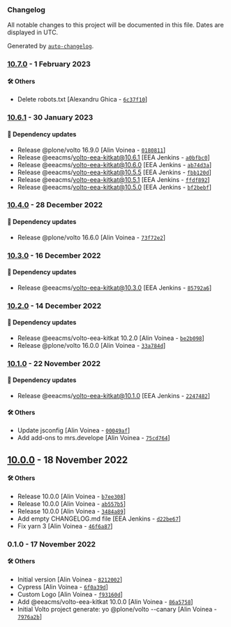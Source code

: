### Changelog

All notable changes to this project will be documented in this file. Dates are displayed in UTC.

Generated by [`auto-changelog`](https://github.com/CookPete/auto-changelog).

### [10.7.0](https://github.com/eea/demo-kitkat-frontend/compare/10.6.1...10.7.0) - 1 February 2023

#### :hammer_and_wrench: Others

- Delete robots.txt [Alexandru Ghica - [`6c37f10`](https://github.com/eea/demo-kitkat-frontend/commit/6c37f101f2292e9aa7e7fc62f64443144dad95da)]
### [10.6.1](https://github.com/eea/demo-kitkat-frontend/compare/10.4.0...10.6.1) - 30 January 2023

#### :rocket: Dependency updates

- Release @plone/volto 16.9.0 [Alin Voinea - [`0180811`](https://github.com/eea/demo-kitkat-frontend/commit/0180811246efc4b49178327e9b9919b1a6705ec8)]
- Release @eeacms/volto-eea-kitkat@10.6.1 [EEA Jenkins - [`a0bfbc0`](https://github.com/eea/demo-kitkat-frontend/commit/a0bfbc0f5af6bf5667781d683527513ff24a6f30)]
- Release @eeacms/volto-eea-kitkat@10.6.0 [EEA Jenkins - [`ab74d3a`](https://github.com/eea/demo-kitkat-frontend/commit/ab74d3afe0a388e9b9f316e4bed0cf1f2d8c7f05)]
- Release @eeacms/volto-eea-kitkat@10.5.5 [EEA Jenkins - [`fbb120d`](https://github.com/eea/demo-kitkat-frontend/commit/fbb120dd2a07025c7dd407768bf1bca217704c13)]
- Release @eeacms/volto-eea-kitkat@10.5.1 [EEA Jenkins - [`ffdf892`](https://github.com/eea/demo-kitkat-frontend/commit/ffdf89296efec1a9724b0bd91cccb14e04112966)]
- Release @eeacms/volto-eea-kitkat@10.5.0 [EEA Jenkins - [`bf2bebf`](https://github.com/eea/demo-kitkat-frontend/commit/bf2bebfadd9b430e5704b99ad501c91eba2bb82b)]

### [10.4.0](https://github.com/eea/demo-kitkat-frontend/compare/10.3.0...10.4.0) - 28 December 2022

#### :rocket: Dependency updates

- Release @plone/volto 16.6.0 [Alin Voinea - [`73f72e2`](https://github.com/eea/demo-kitkat-frontend/commit/73f72e23276e74c20f02a47496f380c4ce09f2c0)]

### [10.3.0](https://github.com/eea/demo-kitkat-frontend/compare/10.2.0...10.3.0) - 16 December 2022

#### :rocket: Dependency updates

- Release @eeacms/volto-eea-kitkat@10.3.0 [EEA Jenkins - [`85792a6`](https://github.com/eea/demo-kitkat-frontend/commit/85792a69719a74731c423f02659ca39914961524)]

### [10.2.0](https://github.com/eea/demo-kitkat-frontend/compare/10.1.0...10.2.0) - 14 December 2022

#### :rocket: Dependency updates

- Release @eeacms/volto-eea-kitkat 10.2.0 [Alin Voinea - [`be2b098`](https://github.com/eea/demo-kitkat-frontend/commit/be2b098f831bba28366db581d46f80690ca6ca46)]
- Release @plone/volto 16.0.0 [Alin Voinea - [`33a784d`](https://github.com/eea/demo-kitkat-frontend/commit/33a784dbe77661e98937019ef7b5cf9b89737dea)]

### [10.1.0](https://github.com/eea/demo-kitkat-frontend/compare/10.0.0...10.1.0) - 22 November 2022

#### :rocket: Dependency updates

- Release @eeacms/volto-eea-kitkat@10.1.0 [EEA Jenkins - [`2247482`](https://github.com/eea/demo-kitkat-frontend/commit/2247482172732321b3d6242cc2a278384ec08eea)]

#### :hammer_and_wrench: Others

- Update jsconfig [Alin Voinea - [`00049af`](https://github.com/eea/demo-kitkat-frontend/commit/00049afda45732eddc232137fbaa3a97e2d314c2)]
- Add add-ons to mrs.develope [Alin Voinea - [`75cd764`](https://github.com/eea/demo-kitkat-frontend/commit/75cd7641e771a046d28418dece13af9ccfc87475)]
## [10.0.0](https://github.com/eea/demo-kitkat-frontend/compare/0.1.0...10.0.0) - 18 November 2022

#### :hammer_and_wrench: Others

- Release 10.0.0 [Alin Voinea - [`b7ee308`](https://github.com/eea/demo-kitkat-frontend/commit/b7ee3084ad281ef8ba9b02bc22f36b7033089c7d)]
- Release 10.0.0 [Alin Voinea - [`ab557b5`](https://github.com/eea/demo-kitkat-frontend/commit/ab557b5edc37278e1465049bbe6a3c7a2991353f)]
- Release 10.0.0 [Alin Voinea - [`3484a89`](https://github.com/eea/demo-kitkat-frontend/commit/3484a896ce382110e924605cd922130c0ff07b62)]
- Add empty CHANGELOG.md file [EEA Jenkins - [`d22be67`](https://github.com/eea/demo-kitkat-frontend/commit/d22be6736ea5df3318f2777fceb3b809fe41c397)]
- Fix yarn 3 [Alin Voinea - [`46f6a87`](https://github.com/eea/demo-kitkat-frontend/commit/46f6a871df9bf4f0eaa0e54748dd6dc133e4cc51)]
### 0.1.0 - 17 November 2022

#### :hammer_and_wrench: Others

- Initial version [Alin Voinea - [`8212002`](https://github.com/eea/demo-kitkat-frontend/commit/82120028c8e4d2e10be3135bee02ed40d7d96904)]
- Cypress [Alin Voinea - [`6f0a39d`](https://github.com/eea/demo-kitkat-frontend/commit/6f0a39d6e61732da54183537b67859f04910fa07)]
- Custom Logo [Alin Voinea - [`f93160d`](https://github.com/eea/demo-kitkat-frontend/commit/f93160df41b406973f6e4348eed88950a3ba2906)]
- Add @eeacms/volto-eea-kitkat 10.0.0 [Alin Voinea - [`86a5758`](https://github.com/eea/demo-kitkat-frontend/commit/86a575889efea0c194b8619a0ef56edeec6b632b)]
- Initial Volto project generate: yo @plone/volto --canary [Alin Voinea - [`7976a2b`](https://github.com/eea/demo-kitkat-frontend/commit/7976a2b53f83f9d96133cd29323ff4e8d212d184)]
